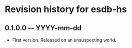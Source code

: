 # Revision history for esdb-hs

## 0.1.0.0 -- YYYY-mm-dd

* First version. Released on an unsuspecting world.
